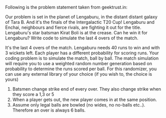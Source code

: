 Following is the problem statement taken from geektrust.in:

Our problem is set in the planet of Lengaburu, in the distant distant galaxy of Tara B. And it's the finals of the
Intergalactic T20 Cup! Lengaburu and Enchai, neighbours and fierce rivals, are fighting it out for the title.
Lengaburu's star batsman Kirat Boli is at the crease. Can he win it for Lengaburu? Write code to simulate the last 4
overs of the match.

It's the last 4 overs of the match. Lengaburu needs 40 runs to win and with 3 wickets left. Each player has a
different probability for scoring runs. Your coding problem is to simulate the match, ball by ball.
The match simulation will require you to use a weighted random number generation based on probability to determine
the runs scored per ball. For this randomizer, you can use any external library of your choice (if you wish to, the choice
is yours)

1. Batsmen change strike end of every over. They also change strike when they score a 1,3 or 5
2. When a player gets out, the new player comes in at the same position.
3. Assume only legal balls are bowled (no wides, no no-balls etc..). Therefore an over is always 6 balls. 
